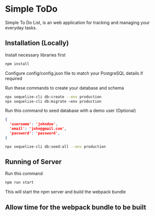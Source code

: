 # Simple ToDo

Simple To Do List, is an web application for tracking and managing your everyday tasks.

## Installation (Locally)

Install necessary libraries first

```bash
npm install
```

Configure config/config.json file to match your PostgreSQL details if required

Run these commands to create your database and schema

```bash
npx sequelize-cli db:create --env production
npx sequelize-cli db:migrate –env production
```

Run this command to seed database with a demo user (Optional)

```JSON
{
  'username': 'johndoe',
  'email': 'john@gmail.com',
  'password': 'password',
}

```

```bash
npx sequelize-cli db:seed:all --env production
```

## Running of Server

Run this command

```bash
npm run start
```

This will start the npm server and build the webpack bundle

## Allow time for the webpack bundle to be built
